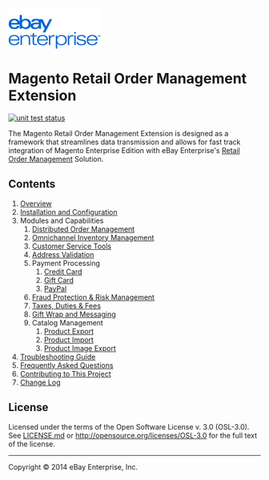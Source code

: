 ![ebay logo](docs/static/logo-vert.png)

# Magento Retail Order Management Extension

[![unit test status](https://circleci.com/gh/eBayEnterprise/magento-retail-order-management/tree/master.svg?style=shield&circle-token=c57f1fcd91b2b6527b683ccc267029b6e8d9e6f5)](https://circleci.com/gh/eBayEnterprise/magento-retail-order-management)

The Magento Retail Order Management Extension is designed as a framework that streamlines data transmission and allows for fast track integration of Magento Enterprise Edition with eBay Enterprise's [Retail Order Management](http://ebayenterprise.com/commerce_technologies/retail_order_management.php) Solution.

## Contents

1. [Overview](docs/OVERVIEW.md)
1. [Installation and Configuration](docs/INSTALL.md)
1. Modules and Capabilities
	1. [Distributed Order Management](src/app/code/community/EbayEnterprise/Order/README.md)
	1. [Omnichannel Inventory Management](src/app/code/community/EbayEnterprise/Inventory/README.md)
	1. [Customer Service Tools](src/app/code/community/EbayEnterprise/Eb2cCustomerService/README.md)
	1. [Address Validation](src/app/code/community/EbayEnterprise/Address/README.md)
	1. Payment Processing
		1. [Credit Card](src/app/code/community/EbayEnterprise/CreditCard/README.md)
		1. [Gift Card](src/app/code/community/EbayEnterprise/GiftCard/README.md)
		1. [PayPal](src/app/code/community/EbayEnterprise/PayPal/README.md)
	1. [Fraud Protection & Risk Management](src/app/code/community/EbayEnterprise/Eb2cFraud/README.md)
	1. [Taxes, Duties & Fees](src/app/code/community/EbayEnterprise/Tax/README.md)
	1. [Gift Wrap and Messaging](src/app/code/community/EbayEnterprise/Eb2cGiftwrap/README.md)
	1. Catalog Management
		1. [Product Export](src/app/code/community/EbayEnterprise/ProductExport/README.md)
		1. [Product Import](src/app/code/community/EbayEnterprise/ProductImport/README.md)
		1. [Product Image Export](src/app/code/community/EbayEnterprise/ProductImageExport/README.md)
1. [Troubleshooting Guide](docs/TROUBLESHOOTING.md)
1. [Frequently Asked Questions](docs/FAQ.md)
1. [Contributing to This Project](CONTRIBUTING.md)
1. [Change Log](CHANGELOG.md)

## License

Licensed under the terms of the Open Software License v. 3.0 (OSL-3.0). See [LICENSE.md](LICENSE.md) or http://opensource.org/licenses/OSL-3.0 for the full text of the license.

- - -
Copyright © 2014 eBay Enterprise, Inc.
